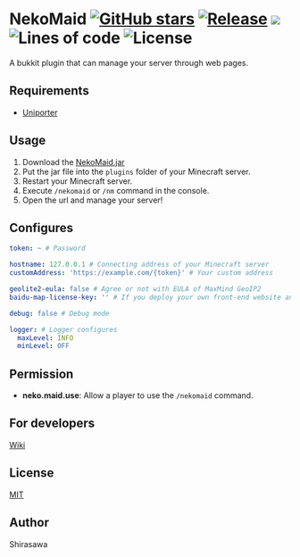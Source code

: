 # NekoMaid [![GitHub stars](https://img.shields.io/github/stars/neko-craft/NekoMaid)](https://github.com/neko-craft/NekoMaid/stargazers) [![Release](https://github.com/neko-craft/NekoMaid/actions/workflows/release.yml/badge.svg)](https://github.com/neko-craft/NekoMaid/actions/workflows/release.yml) [![](https://www.jitpack.io/v/neko-craft/NekoMaid.svg)](https://www.jitpack.io/#neko-craft/NekoMaid) ![Lines of code](https://img.shields.io/tokei/lines/github/neko-craft/NekoMaid) ![License](https://img.shields.io/github/license/neko-craft/NekoMaid)

A bukkit plugin that can manage your server through web pages.

## Requirements

- [Uniporter](https://github.com/Apisium/Uniporter)

## Usage

1. Download the [NekoMaid.jar](https://github.com/neko-craft/NekoMaid/releases/latest/download/NekoMaid.jar)
2. Put the jar file into the `plugins` folder of your Minecraft server.
3. Restart your Minecraft server.
4. Execute `/nekomaid` or `/nm` command in the console.
5. Open the url and manage your server!

## Configures

```yaml
token: ~ # Password

hostname: 127.0.0.1 # Connecting address of your Minecraft server
customAddress: 'https://example.com/{token}' # Your custom address

geolite2-eula: false # Agree or not with EULA of MaxMind GeoIP2
baidu-map-license-key: '' # If you deploy your own front-end website and turn on the GeoIP function, you should use your own Baidu map license key

debug: false # Debug mode

logger: # Logger configures
  maxLevel: INFO
  minLevel: OFF
```

## Permission

- **neko.maid.use**: Allow a player to use the `/nekomaid` command.

## For developers

[Wiki](https://github.com/neko-craft/NekoMaid/wiki)

## License

[MIT](./LICENSE)

## Author

Shirasawa
